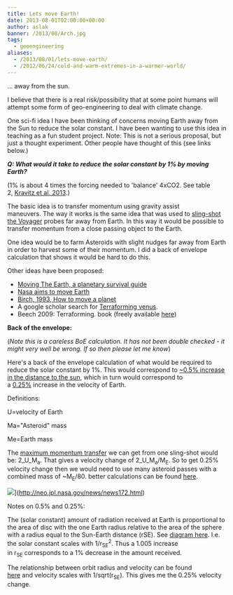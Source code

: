 ```yaml
---
title: Lets move Earth!
date: 2013-08-01T02:00:00+00:00
author: aslak
banner: /2013/08/Arch.jpg
tags:
  - geoengineering
aliases:
  - /2013/08/01/lets-move-earth/
  - /2012/06/24/cold-and-warm-extremes-in-a-warmer-world/
---
```

... away from the sun.
  
I believe that there is a real risk/possibility that at some point humans will attempt some form of geo-engineering to deal with climate change.
  
One sci-fi idea I have been thinking of concerns moving Earth away from the Sun to reduce the solar constant. I have been wanting to use this idea in teaching as a fun student project. Note: This is not a serious proposal, but just a thought experiment. Other people have thought of this (see links below.)
  
_**Q: What would it take to reduce the solar constant by 1% by moving Earth?**_
  
(1% is about 4 times the forcing needed to 'balance' 4xCO2. See table 2, [Kravitz et al. 2013](http://onlinelibrary.wiley.com/doi/10.1002/jgrd.50646/pdf).)
  
The basic idea is to transfer momentum using gravity assist maneuvers. The way it works is the same idea that was used to [sling-shot the Voyager](http://en.wikipedia.org/wiki/Gravity_assist) probes far away from Earth. In this way it would be possible to transfer momentum from a close passing object to the Earth.
  
One idea would be to farm Asteroids with slight nudges far away from Earth in order to harvest some of their momentum. I did a back of envelope calculation that shows it would be hard to do this.
  
Other ideas have been proposed:

  * [Moving The Earth, a planetary survival guide](http://www.newscientist.com/article/dn14983-moving-the-earth-a-planetary-survival-guide.html)
  * [Nasa aims to move Earth](http://www.theguardian.com/environment/2001/jun/10/globalwarming.climatechange)
  * [Birch, 1993, How to move a planet](http://www.orionsarm.com/fm_store/MoveAPlanet.pdf)
  * A google scholar search for [Terraforming venus](http://scholar.google.com/scholar?q=terraforming%20venus).
  * Beech 2009: Terraforming. book (freely available [here](http://link.springer.com/book/10.1007/978-0-387-09796-1/page/1))

**Back of the envelope:**
  
(_Note this is a careless BoE calculation. It has not been double checked - it might very well be wrong. If so then please let me know_)
  
Here's a back of the envelope calculation of what would be required to reduce the solar constant by 1%. This would correspond to [~0.5% increase in the distance to the sun](http://c21.phas.ubc.ca/article/simple-earth-climate-model-additional-concept-explanations), which in turn would correspond to a [0.25%](http://en.wikipedia.org/wiki/Circular_orbit#Velocity) increase in the velocity of Earth.
  
Definitions:
  
U=velocity of Earth
  
Ma="Asteroid" mass
  
Me=Earth mass
  
The [maximum momentum transfer](http://en.wikipedia.org/wiki/Gravity_assist) we can get from one sling-shot would be: 2_U_M<sub>a</sub>. That gives a velocity change of 2_U_M<sub>a</sub>/M<sub>E</sub>. So to get 0.25% velocity change then we would need to use many asteroid passes with a combined mass of ~M<sub>E</sub>/80. better calculations can be found [here](http://link.springer.com/content/pdf/10.1023%2FA%3A1002790227314.pdf).
  
![](/2016/02/2011md_ca4.gif)](http://neo.jpl.nasa.gov/news/news172.html)
  
Notes on 0.5% and 0.25%:
  
The (solar constant) amount of radiation received at Earth is proportional to the area of disc with the one Earth radius relative to the area of the sphere with a radius equal to the Sun-Earth distance (rSE). See [diagram here](http://c21.phas.ubc.ca/article/simple-earth-climate-model-additional-concept-explanations). I.e. the solar constant scales with 1/r<sub>SE</sub><sup>2</sup>. Thus a 1.005 increase in r<sub>SE </sub>corresponds to a 1% decrease in the amount received.
  
The relationship between orbit radius and velocity can be found [here](http://en.wikipedia.org/wiki/Circular_orbit#Velocity) and velocity scales with 1/sqrt(r<sub>SE</sub>). This gives me the 0.25% velocity change.
